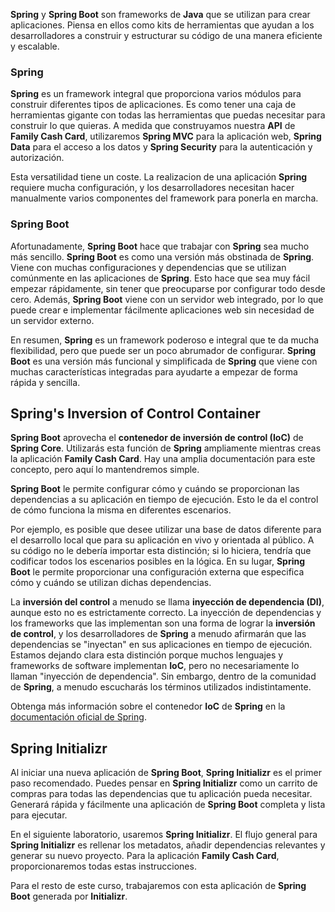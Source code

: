 **Spring** y **Spring Boot** son frameworks de **Java** que se utilizan para crear aplicaciones. Piensa en ellos como kits de herramientas que ayudan a los desarrolladores a construir y estructurar su código de una manera eficiente y escalable.

### Spring

**Spring** es un framework integral que proporciona varios módulos para construir diferentes tipos de aplicaciones. Es como tener una caja de herramientas gigante con todas las herramientas que puedas necesitar para construir lo que quieras. A medida que construyamos nuestra **API** de **Family Cash Card**, utilizaremos **Spring MVC** para la aplicación web, **Spring Data** para el acceso a los datos y **Spring Security** para la autenticación y autorización.

Esta versatilidad tiene un coste. La realizacion de una aplicación **Spring** requiere mucha configuración, y los desarrolladores necesitan 
hacer manualmente varios componentes del framework para ponerla en marcha.

### Spring Boot

Afortunadamente, **Spring Boot** hace que trabajar con **Spring** sea mucho más sencillo. **Spring Boot** es como una versión más obstinada de **Spring**. Viene con muchas configuraciones y dependencias que se utilizan comúnmente en las aplicaciones de **Spring**. Esto hace que sea muy fácil empezar rápidamente, sin tener que preocuparse por configurar todo desde cero. Además, **Spring Boot** viene con un servidor web integrado, por lo que puede crear e implementar fácilmente aplicaciones web sin necesidad de un servidor externo.

En resumen, **Spring** es un framework poderoso e integral que te da mucha flexibilidad, pero que puede ser un poco abrumador de configurar. **Spring 
Boot** es una versión más funcional y simplificada de **Spring** que viene con muchas características integradas para ayudarte a empezar de forma rápida y sencilla.

## Spring's Inversion of Control Container

**Spring Boot** aprovecha el **contenedor de inversión de control (IoC)** de **Spring Core**. Utilizarás esta función de **Spring** ampliamente 
mientras creas la aplicación **Family Cash Card**. Hay una amplia documentación para este concepto, pero aquí lo mantendremos simple.

**Spring Boot** le permite configurar cómo y cuándo se proporcionan las dependencias a su aplicación en tiempo de ejecución. Esto le da el control 
de cómo funciona la misma en diferentes escenarios.

Por ejemplo, es posible que desee utilizar una base de datos diferente para el desarrollo local que para su aplicación en vivo y orientada al público. A su código no le debería importar esta distinción; si lo hiciera, tendría que codificar todos los escenarios posibles en la lógica. En su lugar, **Spring Boot** le permite proporcionar una configuración externa que especifica cómo y cuándo se utilizan dichas dependencias.

La **inversión del control** a menudo se llama **inyección de dependencia (DI)**, aunque esto no es estrictamente correcto. La inyección de 
dependencias y los frameworks que las implementan son una forma de lograr la **inversión de control**, y los desarrolladores de **Spring** a menudo 
afirmarán 
que las dependencias se "inyectan" en sus aplicaciones en tiempo de ejecución. Estamos dejando clara esta distinción porque muchos lenguajes y frameworks de software implementan **IoC**, pero no necesariamente lo llaman "inyección de dependencia". Sin embargo, dentro de la comunidad de **Spring**, a menudo escucharás los términos utilizados indistintamente.

Obtenga más información sobre el contenedor **IoC** de **Spring** en la [documentación oficial de Spring](https://docs.spring.io/spring-framework/reference/core/beans.html).

## Spring Initializr

Al iniciar una nueva aplicación de **Spring Boot**, **Spring Initializr** es el primer paso recomendado. Puedes pensar en **Spring Initializr** como 
un carrito de compras para todas las dependencias que tu aplicación pueda necesitar. Generará rápida y fácilmente una aplicación de **Spring Boot** completa y lista para ejecutar.

En el siguiente laboratorio, usaremos **Spring Initializr**. El flujo general para **Spring Initializr** es rellenar los metadatos, añadir dependencias relevantes y generar su nuevo proyecto. Para la aplicación **Family Cash Card**, proporcionaremos todas estas instrucciones.

Para el resto de este curso, trabajaremos con esta aplicación de **Spring Boot** generada por **Initializr**.